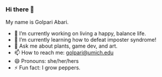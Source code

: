 ### Hi there 👋

My name is Golpari Abari.
- 🔭 I’m currently working on living a happy, balance life.
- 🌱 I’m currently learning how to defeat imposter syndrome!
- 💬 Ask me about plants, game dev, and art.
- 📫 How to reach me: golpari@umich.edu
- 😄 Pronouns: she/her/hers
- ⚡ Fun fact: I grow peppers.
